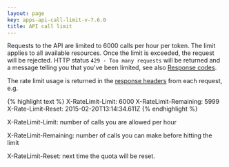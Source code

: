 ```yaml
---
layout: page
key: apps-api-call-limit-v-7.6.0
title: API call limit
---
```


Requests to the API are limited to 6000 calls per hour per token.
The limit applies to all available resources.
Once the limit is exceeded, the request will be rejected.
HTTP status `429 - Too many requests` will be returned and a message telling you that you've been limited, see also [Response codes](page:apps-response-codes).

The rate limit usage is returned in the [response headers](page:apps-response-headers) from each request, e.g.

{% highlight text %}
X-RateLimit-Limit: 6000
X-RateLimit-Remaining: 5999
X-Rate-Limit-Reset: 2015-02-20T13:14:34.611Z
{% endhighlight %}

X-RateLimit-Limit: number of calls you are allowed per hour

X-RateLimit-Remaining: number of calls you can make before hitting the limit

X-RateLimit-Reset: next time the quota will be reset.
